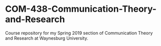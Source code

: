 # COM-438-Communication-Theory-and-Research
Course repository for my Spring 2019 section of Communication Theory and Research at Waynesburg University.
